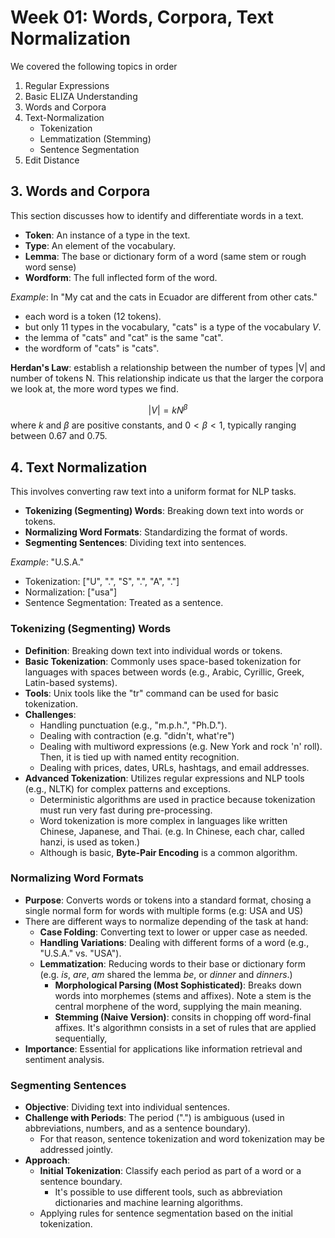 # Week 01: Words, Corpora, Text Normalization

We covered the following topics in order
1. Regular Expressions
2. Basic ELIZA Understanding
3. Words and Corpora
4. Text-Normalization
   - Tokenization
   - Lemmatization (Stemming)
   - Sentence Segmentation
5. Edit Distance

## 3. Words and Corpora
This section discusses how to identify and differentiate words in a text.
- **Token**: An instance of a type in the text.
- **Type**: An element of the vocabulary.
- **Lemma**: The base or dictionary form of a word (same stem or rough word sense)
- **Wordform**: The full inflected form of the word.

*Example*: In "My cat and the cats in Ecuador are different from other cats." 
- each word is a token (12 tokens). 
- but only 11 types in the vocabulary, "cats" is a type of the vocabulary $V$.
- the lemma of "cats" and "cat" is the same "cat".
- the wordform of "cats" is "cats".

**Herdan's Law**: establish a relationship between the number of types |V| and number of tokens N. This relationship indicate us that the larger the corpora we look at, the more word types
we find.

$$|V| = kN^\beta$$ 
where $k$ and $\beta$ are positive constants, and $0 < \beta < 1$, typically ranging between 0.67 and 0.75.

## 4. Text Normalization
This involves converting raw text into a uniform format for NLP tasks.
- **Tokenizing (Segmenting) Words**: Breaking down text into words or tokens.
- **Normalizing Word Formats**: Standardizing the format of words.
- **Segmenting Sentences**: Dividing text into sentences.

*Example*: "U.S.A." 
- Tokenization: ["U", ".", "S", ".", "A", "."]
- Normalization: ["usa"]
- Sentence Segmentation: Treated as a sentence.

### Tokenizing (Segmenting) Words
- **Definition**: Breaking down text into individual words or tokens.
- **Basic Tokenization**: Commonly uses space-based tokenization for languages with spaces between words (e.g., Arabic, Cyrillic, Greek, Latin-based systems).
- **Tools**: Unix tools like the "tr" command can be used for basic tokenization.
- **Challenges**: 
  - Handling punctuation (e.g., "m.p.h.", "Ph.D.").
  - Dealing with contraction (e.g. "didn't, what're")
  - Dealing with multiword expressions (e.g. New York and rock 'n' roll). Then, it is tied up with named entity recognition.
  - Dealing with prices, dates, URLs, hashtags, and email addresses.
- **Advanced Tokenization**: Utilizes regular expressions and NLP tools (e.g., NLTK) for complex patterns and exceptions.
  - Deterministic algorithms are used in practice because tokenization must run very fast during pre-processing.
  - Word tokenization is more complex in languages like written Chinese, Japanese, and Thai. (e.g. In Chinese, each char, called hanzi, is used as token.)
  - Although is basic, **Byte-Pair Encoding** is a common algorithm.

### Normalizing Word Formats
- **Purpose**: Converts words or tokens into a standard format, chosing a single normal form for words with multiple forms (e.g: USA and US)
- There are different ways to normalize depending of the task at hand:
  - **Case Folding**: Converting text to lower or upper case as needed.
  - **Handling Variations**: Dealing with different forms of a word (e.g., "U.S.A." vs. "USA").
  - **Lemmatization**: Reducing words to their base or dictionary form (e.g. *is*, *are*, *am* shared the lemma *be*, or *dinner* and *dinners*.)
    - **Morphological Parsing (Most Sophisticated)**: Breaks down words into morphemes (stems and affixes). Note a stem is the central morphene of the word, supplying the main meaning.
    - **Stemming (Naive Version)**: consits in chopping off word-final affixes. It's algorithmn consists in a set of rules that are applied sequentially,
- **Importance**: Essential for applications like information retrieval and sentiment analysis.


### Segmenting Sentences
- **Objective**: Dividing text into individual sentences.
- **Challenge with Periods**: The period (".") is ambiguous (used in abbreviations, numbers, and as a sentence boundary).
  - For that reason, sentence tokenization and word tokenization may be addressed jointly.
- **Approach**:
  - **Initial Tokenization**: Classify each period as part of a word or a sentence boundary.
    - It's possible to use different tools, such as abbreviation dictionaries and machine learning algorithms.
  - Applying rules for sentence segmentation based on the initial tokenization.
